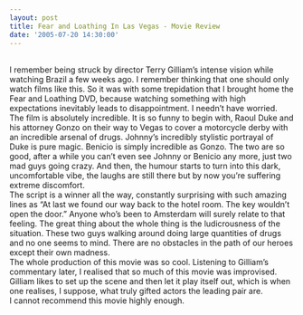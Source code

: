 ```yaml
---
layout: post
title: Fear and Loathing In Las Vegas - Movie Review
date: '2005-07-20 14:30:00'
---
```


<a href="http://www.patang.org/blog/uploaded_images/mptv1-727708.gif" target="_blank"><img style="FLOAT: left; MARGIN: 0px 10px 10px 0px; CURSOR: hand" alt="" src="http://www.patang.org/blog/uploaded_images/mptv1-727005.gif" border="0"/></a><br/>
I remember being struck by director Terry Gilliam&rsquo;s intense vision while watching Brazil a few weeks ago. I remember thinking that one should only watch films like this. So it was with some trepidation that I brought home the Fear and Loathing DVD, because watching something with high expectations inevitably leads to disappointment. I needn&rsquo;t have worried.<br/>
The film is absolutely incredible. It is so funny to begin with, Raoul Duke and his attorney Gonzo on their way to Vegas to cover a motorcycle derby with an incredible arsenal of drugs. Johnny&rsquo;s incredibly stylistic portrayal of Duke is pure magic. Benicio is simply incredible as Gonzo. The two are so good, after a while you can&rsquo;t even see Johnny or Benicio any more, just two mad guys going crazy. And then, the humour starts to turn into this dark, uncomfortable vibe, the laughs are still there but by now you&rsquo;re suffering extreme discomfort.<br/>
The script is a winner all the way, constantly surprising with such amazing lines as &ldquo;At last we found our way back to the hotel room. The key wouldn&rsquo;t open the door.&rdquo; Anyone who&rsquo;s been to Amsterdam will surely relate to that feeling. The great thing about the whole thing is the ludicrousness of the situation. These two guys walking around doing large quantities of drugs and no one seems to mind. There are no obstacles in the path of our heroes except their own madness.<br/>
The whole production of this movie was so cool. Listening to Gilliam&rsquo;s commentary later, I realised that so much of this movie was improvised. Gilliam likes to set up the scene and then let it play itself out, which is when one realises, I suppose, what truly gifted actors the leading pair are.<br/>
I cannot recommend this movie highly enough.